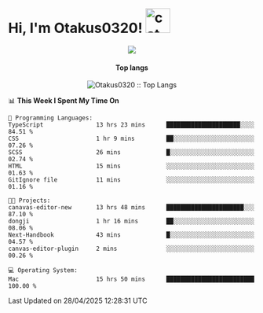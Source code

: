 <h1> Hi, I'm Otakus0320! <img src="https://media.giphy.com/media/mGcNjsfWAjY5AEZNw6/giphy.gif" width="50" alt="cat"></h1>

<p align="center"><a href="https://wakatime.com/@044d69d0-1253-4f60-96b6-5d19a0f9dde5"><img src="https://wakatime.com/badge/user/044d69d0-1253-4f60-96b6-5d19a0f9dde5.svg" /></a></p>

<h4 align="center">Top langs</h4>

<p align="center"><img src="https://github-readme-stats.vercel.app/api/top-langs/?username=Otakus0320&langs_count=10&theme=tokyonight&layout=compact&timestamp={{random_number}}" alt="Otakus0320 :: Top Langs" /></p>

<!--START_SECTION:waka-->
📊 **This Week I Spent My Time On** 

```text
💬 Programming Languages: 
TypeScript               13 hrs 23 mins      █████████████████████░░░░   84.51 % 
CSS                      1 hr 9 mins         ██░░░░░░░░░░░░░░░░░░░░░░░   07.26 % 
SCSS                     26 mins             █░░░░░░░░░░░░░░░░░░░░░░░░   02.74 % 
HTML                     15 mins             ░░░░░░░░░░░░░░░░░░░░░░░░░   01.63 % 
GitIgnore file           11 mins             ░░░░░░░░░░░░░░░░░░░░░░░░░   01.16 % 

🐱‍💻 Projects: 
canavas-editor-new       13 hrs 48 mins      ██████████████████████░░░   87.10 % 
dongji                   1 hr 16 mins        ██░░░░░░░░░░░░░░░░░░░░░░░   08.06 % 
Next-Handbook            43 mins             █░░░░░░░░░░░░░░░░░░░░░░░░   04.57 % 
canvas-editor-plugin     2 mins              ░░░░░░░░░░░░░░░░░░░░░░░░░   00.26 % 

💻 Operating System: 
Mac                      15 hrs 50 mins      █████████████████████████   100.00 % 
```


 Last Updated on 28/04/2025 12:28:31 UTC
<!--END_SECTION:waka-->
